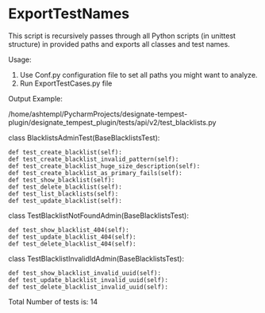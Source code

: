 # ExportTestNames
This script is recursively passes through all Python scripts (in unittest structure)
in provided paths and exports all classes and test names.

Usage:
1) Use Conf.py configuration file to set all paths you might want to analyze.
2) Run ExportTestCases.py file 

Output Example:

/home/ashtempl/PycharmProjects/designate-tempest-plugin/designate_tempest_plugin/tests/api/v2/test_blacklists.py

class BlacklistsAdminTest(BaseBlacklistsTest):

    def test_create_blacklist(self):
    def test_create_blacklist_invalid_pattern(self):
    def test_create_blacklist_huge_size_description(self):
    def test_create_blacklist_as_primary_fails(self):
    def test_show_blacklist(self):
    def test_delete_blacklist(self):
    def test_list_blacklists(self):
    def test_update_blacklist(self):

class TestBlacklistNotFoundAdmin(BaseBlacklistsTest):

    def test_show_blacklist_404(self):
    def test_update_blacklist_404(self):
    def test_delete_blacklist_404(self):

class TestBlacklistInvalidIdAdmin(BaseBlacklistsTest):

    def test_show_blacklist_invalid_uuid(self):
    def test_update_blacklist_invalid_uuid(self):
    def test_delete_blacklist_invalid_uuid(self):

Total Number of tests is: 14
